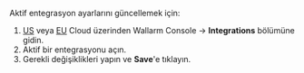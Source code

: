 Aktif entegrasyon ayarlarını güncellemek için:

1. [US](https://us1.my.wallarm.com/integrations/) veya [EU](https://my.wallarm.com/integrations/) Cloud üzerinden Wallarm Console → **Integrations** bölümüne gidin.
2. Aktif bir entegrasyonu açın.
3. Gerekli değişiklikleri yapın ve **Save**'e tıklayın.